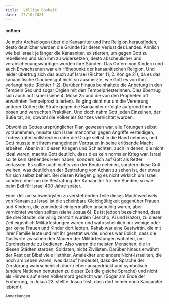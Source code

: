 ```yaml
---
title:  Völlige Bosheit
date:  25/10/2021
---
```


#### imSinn

Je mehr Archäologen über die Kanaaniter und ihre Religion herausfinden, desto deutlicher werden die Gründe für deren Verlust des Landes. Ähnlich wie bei Israel; je länger die Kanaaniter, existierten, um gegen Gott zu rebellieren und sich ihm zu widersetzen, desto abscheulicher und verabscheuungswürdiger wurden ihre Sünden. Das Opfern von Kindern und auch Erwachsenen war ein Höhepunkt der kanaanitischen Religion. Und leider übertrug sich das auch auf Israel (Richter 11; 2. Könige 21), da es das kanaanitische Glaubensgut nicht so ausmerzte, wie Gott es von ihm verlangt hatte (Richter 1-2). Darüber hinaus beinhaltete die Anbetung in den Tempeln Sex und sogar Orgien mit den Tempelpriesterinnen. Dies übertrug sich auch auf Israel (siehe 4. Mose 25 und die von den Propheten oft erwähnten Tempelprostituierten). Es ging nicht nur um die Verehrung anderer Götter; die Strafe gegen die Kanaaniter erfolgte aufgrund ihrer bösen und verruchten Praktiken. Und doch nahm Gott jeden Einzelnen, der Buße tat, an, obwohl die Völker als Ganzes vernichtet wurden.

Obwohl es Gottes ursprünglicher Plan gewesen war, alle Tötungen selbst vorzunehmen, musste sich Israel manchmal gegen Angriffe verteidigen, Todesstrafen vollstrecken oder die Dinge selbst in die Hand nehmen, und Gott musste mit ihrem mangelnden Vertrauen in seine erlösende Macht arbeiten. Aber in all diesen Kriegen und Schlachten, auch in denen, die nicht ideal waren, machte Gott deutlich, dass dies kein normaler Krieg war. Israel sollte kein stehendes Heer haben, sondern sich auf Gott als Retter verlassen. Es sollte auch nichts von der Beute nehmen, sondern diese Gott weihen, was deutlich an der Bestrafung von Achan zu sehen ist, der etwas für sich selbst behielt. Bei diesen Kriegen ging es nicht wirklich um Israel, sondern eher um die Bestrafung der Kanaaniter für ihre Sünden, so wie beim Exil für Israel 400 Jahre später.

Einer der am schwierigsten zu verstehenden Teile dieses Machtwechsels von Kanaan zu Israel ist die scheinbare Gleichgültigkeit gegenüber Frauen und Kindern, die zumindest einigermaßen unschuldig waren, aber vernichtet werden sollten (siehe Josua 6). Es ist jedoch bezeichnend, dass die drei Städte, die völlig zerstört wurden (Jericho, Ai und Hazor), zu dieser Zeit eigentlich Militärfestungen waren und wahrscheinlich nur wenige oder gar keine Frauen und Kinder dort lebten. Rahab war eine Gastwirtin, die mit ihrer Familie lebte und mit ihr gerettet wurde, und es war üblich, dass die Gastwirte zwischen den Mauern der Militärfestungen wohnten, um Durchreisende zu bedienen. Also waren die meisten Menschen, die in diesen Städten starben, Soldaten, nicht Zivilisten. Darüber hinaus erwähnt der Rest der Bibel viele Hethiter, Amalekiter und andere Nicht-Israeliten, die noch am Leben waren, was darauf hindeutet, dass die Sprache der Zerstörung wahrscheinlich übertrieben ausgedrückt und symbolisch (andere Nationen benutzten zu dieser Zeit die gleiche Sprache) und nicht als Hinweis auf einen Völkermord gedacht war. (Sogar am Ende der Eroberung, in Josua 23, stellte Josua fest, dass dort immer noch Kanaaniter lebten!).


`Anmerkungen`
